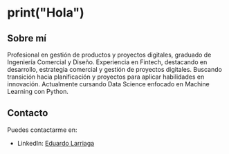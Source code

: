 # print("Hola")

## Sobre mí
Profesional en gestión de productos y proyectos digitales, graduado de Ingeniería Comercial y Diseño. Experiencia en Fintech, 
destacando en desarrollo, estrategia comercial y gestión de proyectos digitales. Buscando transición hacia planificación y 
proyectos para aplicar habilidades en innovación. Actualmente cursando Data Science enfocado en Machine Learning con Python.


## Contacto

Puedes contactarme en:
- LinkedIn: [Eduardo Larriaga](https://www.linkedin.com/in/tuperfil)
